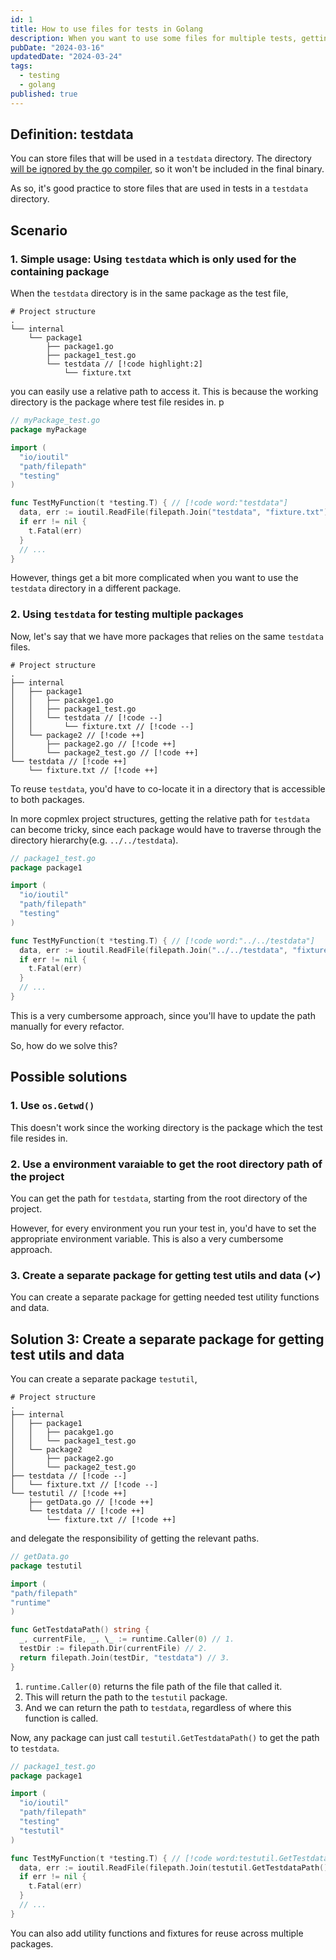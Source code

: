 ```yaml
---
id: 1
title: How to use files for tests in Golang
description: When you want to use some files for multiple tests, getting the proper path to the testdata can be a bit tricky. This post shows how to do it in a scalable and maintainable way.
pubDate: "2024-03-16"
updatedDate: "2024-03-24"
tags:
  - testing
  - golang
published: true
---
```


## Definition: testdata

You can store files that will be used in a `testdata` directory. The
directory [will be ignored by the go compiler](https://github.com/golang/go/blob/68d3a9e417344c11426f158c7a6f3197a0890ff1/src/cmd/go/internal/test/test.go#L74),
so it won't be included in the final binary.

As so, it's good practice to store files that are used in tests in a `testdata` directory.

## Scenario

### 1. Simple usage: Using `testdata` which is only used for the containing package

When the `testdata` directory is in the same package as the test file,

```text
# Project structure
.
└── internal
    └── package1
        ├── package1.go
        ├── package1_test.go
        └── testdata // [!code highlight:2]
            └── fixture.txt
```

you can easily use a relative path to access it. This is because the working directory is the package where test file resides in.
p

```go
// myPackage_test.go
package myPackage

import (
  "io/ioutil"
  "path/filepath"
  "testing"
)

func TestMyFunction(t *testing.T) { // [!code word:"testdata"]
  data, err := ioutil.ReadFile(filepath.Join("testdata", "fixture.txt"))
  if err != nil {
    t.Fatal(err)
  }
  // ...
}
```

However, things get a bit more complicated when you want to use the `testdata` directory in a different package.

### 2. Using `testdata` for testing multiple packages

Now, let's say that we have more packages that relies on the same `testdata` files.

```text
# Project structure
.
├── internal
│   ├── package1
│   │   ├── pacakge1.go
│   │   ├── package1_test.go
│   │   └── testdata // [!code --]
│   │       └── fixture.txt // [!code --]
│   └── package2 // [!code ++]
│       ├── package2.go // [!code ++]
│       └── package2_test.go // [!code ++]
└── testdata // [!code ++]
    └── fixture.txt // [!code ++]
```

To reuse `testdata`, you'd have to co-locate it in a directory that is accessible to both packages.

In more copmlex project structures, getting the relative path for `testdata` can become tricky, since each package would have to traverse through the directory hierarchy(e.g. `../../testdata`).

```go
// package1_test.go
package package1

import (
  "io/ioutil"
  "path/filepath"
  "testing"
)

func TestMyFunction(t *testing.T) { // [!code word:"../../testdata"]
  data, err := ioutil.ReadFile(filepath.Join("../../testdata", "fixture.txt"))
  if err != nil {
    t.Fatal(err)
  }
  // ...
}
```

This is a very cumbersome approach, since you'll have to update the path manually for every refactor.

So, how do we solve this?

## Possible solutions

### 1. Use `os.Getwd()`

This doesn't work since the working directory is the package which the test file resides in.

### 2. Use a environment varaiable to get the root directory path of the project

You can get the path for `testdata`, starting from the root directory of the project.

However, for every environment you run your test in, you'd have to set the appropriate environment variable. This is also a very cumbersome approach.

### 3. Create a separate package for getting test utils and data (✓)

You can create a separate package for getting needed test utility functions and data.

## Solution 3: Create a separate package for getting test utils and data

You can create a separate package `testutil`,

```text
# Project structure
.
├── internal
│   ├── package1
│   │   ├── pacakge1.go
│   │   └── package1_test.go
│   └── package2
│       ├── package2.go
│       └── package2_test.go
├── testdata // [!code --]
│   └── fixture.txt // [!code --]
└── testutil // [!code ++]
    ├── getData.go // [!code ++]
    └── testdata // [!code ++]
        └── fixture.txt // [!code ++]
```

and delegate the responsibility of getting the relevant paths.

```go
// getData.go
package testutil

import (
"path/filepath"
"runtime"
)

func GetTestdataPath() string {
  _, currentFile, _, \_ := runtime.Caller(0) // 1.
  testDir := filepath.Dir(currentFile) // 2.
  return filepath.Join(testDir, "testdata") // 3.
}
```

1. `runtime.Caller(0)` returns the file path of the file that called it.
2. This will return the path to the `testutil` package.
3. And we can return the path to `testdata`, regardless of where this function is called.

Now, any package can just call `testutil.GetTestdataPath()` to get the path to `testdata`.

```go
// package1_test.go
package package1

import (
  "io/ioutil"
  "path/filepath"
  "testing"
  "testutil"
)

func TestMyFunction(t *testing.T) { // [!code word:testutil.GetTestdataPath()]
  data, err := ioutil.ReadFile(filepath.Join(testutil.GetTestdataPath(), "fixture.txt"))
  if err != nil {
    t.Fatal(err)
  }
  // ...
}
```

You can also add utility functions and fixtures for reuse across multiple packages.
